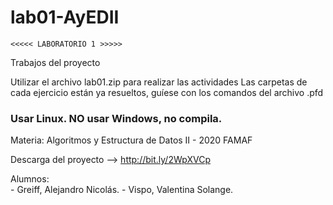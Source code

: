 # lab01-AyEDII
    <<<<< LABORATORIO 1 >>>>>
Trabajos del proyecto

Utilizar el archivo lab01.zip para realizar las actividades
Las carpetas de cada ejercicio están ya resueltos, guíese con los comandos del archivo .pfd

### Usar Linux. NO usar Windows, no compila.

Materia: Algoritmos y Estructura de Datos II - 2020 FAMAF

    
Descarga del proyecto --> http://bit.ly/2WpXVCp

Alumnos:  
    - Greiff, Alejandro Nicolás.
    - Vispo, Valentina Solange.
